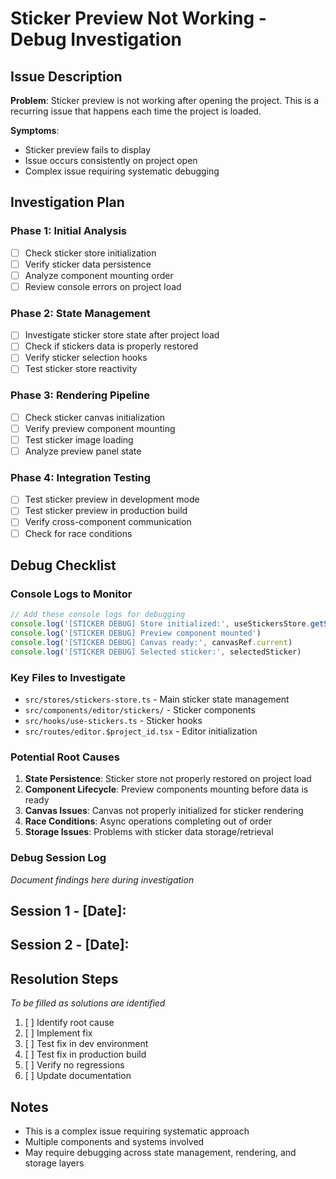 # Sticker Preview Not Working - Debug Investigation

## Issue Description
**Problem**: Sticker preview is not working after opening the project. This is a recurring issue that happens each time the project is loaded.

**Symptoms**:
- Sticker preview fails to display
- Issue occurs consistently on project open
- Complex issue requiring systematic debugging

## Investigation Plan

### Phase 1: Initial Analysis
- [ ] Check sticker store initialization
- [ ] Verify sticker data persistence
- [ ] Analyze component mounting order
- [ ] Review console errors on project load

### Phase 2: State Management
- [ ] Investigate sticker store state after project load
- [ ] Check if stickers data is properly restored
- [ ] Verify sticker selection hooks
- [ ] Test sticker store reactivity

### Phase 3: Rendering Pipeline
- [ ] Check sticker canvas initialization
- [ ] Verify preview component mounting
- [ ] Test sticker image loading
- [ ] Analyze preview panel state

### Phase 4: Integration Testing
- [ ] Test sticker preview in development mode
- [ ] Test sticker preview in production build
- [ ] Verify cross-component communication
- [ ] Check for race conditions

## Debug Checklist

### Console Logs to Monitor
```javascript
// Add these console logs for debugging
console.log('[STICKER DEBUG] Store initialized:', useStickersStore.getState())
console.log('[STICKER DEBUG] Preview component mounted')
console.log('[STICKER DEBUG] Canvas ready:', canvasRef.current)
console.log('[STICKER DEBUG] Selected sticker:', selectedSticker)
```

### Key Files to Investigate
- `src/stores/stickers-store.ts` - Main sticker state management
- `src/components/editor/stickers/` - Sticker components
- `src/hooks/use-stickers.ts` - Sticker hooks
- `src/routes/editor.$project_id.tsx` - Editor initialization

### Potential Root Causes
1. **State Persistence**: Sticker store not properly restored on project load
2. **Component Lifecycle**: Preview components mounting before data is ready
3. **Canvas Issues**: Canvas not properly initialized for sticker rendering
4. **Race Conditions**: Async operations completing out of order
5. **Storage Issues**: Problems with sticker data storage/retrieval

### Debug Session Log
*Document findings here during investigation*

**Session 1** - [Date]:
- 

**Session 2** - [Date]:
- 

## Resolution Steps
*To be filled as solutions are identified*

1. [ ] Identify root cause
2. [ ] Implement fix
3. [ ] Test fix in dev environment
4. [ ] Test fix in production build
5. [ ] Verify no regressions
6. [ ] Update documentation

## Notes
- This is a complex issue requiring systematic approach
- Multiple components and systems involved
- May require debugging across state management, rendering, and storage layers